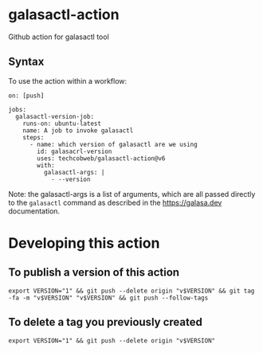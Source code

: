 # galasactl-action
Github action for galasactl tool



## Syntax
To use the action within a workflow:

```
on: [push]

jobs:
  galasactl-version-job:
    runs-on: ubuntu-latest
    name: A job to invoke galasactl
    steps:
      - name: which version of galasactl are we using
        id: galasacrl-version
        uses: techcobweb/galasactl-action@v6
        with:
          galasactl-args: |
            - --version
```
Note: the galasactl-args is a list of arguments, which are all passed directly to the `galasactl` command as described in the https://galasa.dev documentation.


# Developing this action

## To publish a version of this action
```
export VERSION="1" && git push --delete origin "v$VERSION" && git tag -fa -m "v$VERSION" "v$VERSION" && git push --follow-tags 
```

## To delete a tag you previously created
```
export VERSION="1" && git push --delete origin "v$VERSION"
```